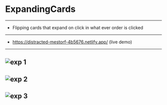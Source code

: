 # ExpandingCards
-------------------------------
* Flipping cards that expand on click in what ever order is clicked
-------------------------------
* https://distracted-mestorf-4b5676.netlify.app/ (live demo)
-------------------------------
![exp 1](https://user-images.githubusercontent.com/72126060/133805307-985315ed-e21a-4c74-8111-b071d567ee2b.jpg)
-------------------------------
![exp 2](https://user-images.githubusercontent.com/72126060/133805310-c049e92f-e15b-44e0-b1cc-fd6565837766.jpg)
-------------------------------
![exp 3](https://user-images.githubusercontent.com/72126060/133805311-6505f116-e2a5-4dac-afcc-f65bb0c3414f.jpg)
-------------------------------
